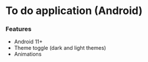 # To do application (Android)

### Features
- Android 11+
- Theme toggle (dark and light themes)
- Animations
